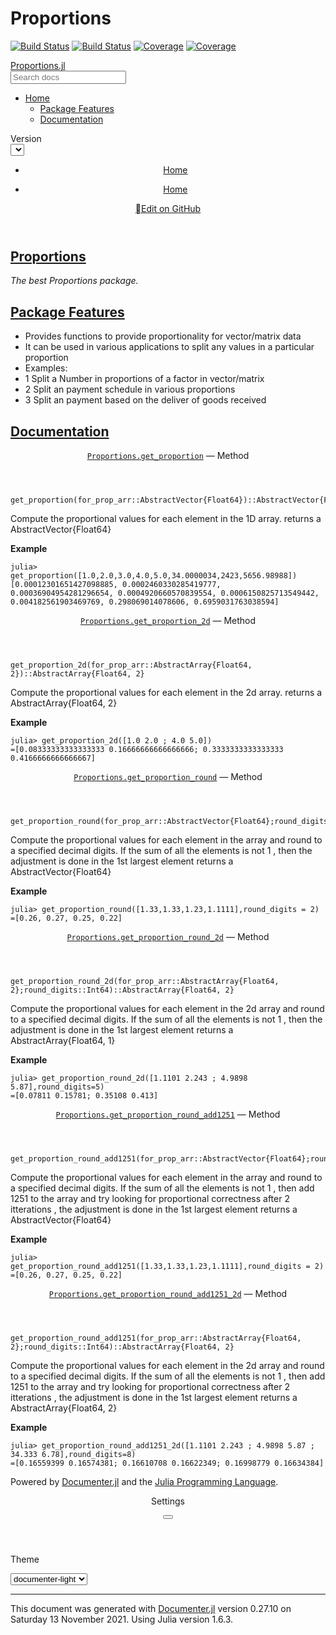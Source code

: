 # Proportions

[![Build Status](https://travis-ci.com/hillelawaskar/Proportions.jl.svg?branch=main)](https://travis-ci.com/hillelawaskar/Proportions.jl)
[![Build Status](https://ci.appveyor.com/api/projects/status/github/hillelawaskar/Proportions.jl?svg=true)](https://ci.appveyor.com/project/hillelawaskar/Proportions-jl)
[![Coverage](https://codecov.io/gh/hillelawaskar/Proportions.jl/branch/main/graph/badge.svg)](https://codecov.io/gh/hillelawaskar/Proportions.jl)
[![Coverage](https://coveralls.io/repos/github/hillelawaskar/Proportions.jl/badge.svg?branch=main)](https://coveralls.io/github/hillelawaskar/Proportions.jl?branch=main)

<html lang="en"><head><meta charset="UTF-8"/><meta name="viewport" content="width=device-width, initial-scale=1.0"/><title>Home · Proportions.jl</title><script data-outdated-warner src="assets/warner.js"></script><link href="https://cdnjs.cloudflare.com/ajax/libs/lato-font/3.0.0/css/lato-font.min.css" rel="stylesheet" type="text/css"/><link href="https://cdnjs.cloudflare.com/ajax/libs/juliamono/0.039/juliamono-regular.css" rel="stylesheet" type="text/css"/><link href="https://cdnjs.cloudflare.com/ajax/libs/font-awesome/5.15.3/css/fontawesome.min.css" rel="stylesheet" type="text/css"/><link href="https://cdnjs.cloudflare.com/ajax/libs/font-awesome/5.15.3/css/solid.min.css" rel="stylesheet" type="text/css"/><link href="https://cdnjs.cloudflare.com/ajax/libs/font-awesome/5.15.3/css/brands.min.css" rel="stylesheet" type="text/css"/><link href="https://cdnjs.cloudflare.com/ajax/libs/KaTeX/0.13.11/katex.min.css" rel="stylesheet" type="text/css"/><script>documenterBaseURL="."</script><script src="https://cdnjs.cloudflare.com/ajax/libs/require.js/2.3.6/require.min.js" data-main="assets/documenter.js"></script><script src="siteinfo.js"></script><script src="../versions.js"></script><link class="docs-theme-link" rel="stylesheet" type="text/css" href="assets/themes/documenter-dark.css" data-theme-name="documenter-dark" data-theme-primary-dark/><link class="docs-theme-link" rel="stylesheet" type="text/css" href="assets/themes/documenter-light.css" data-theme-name="documenter-light" data-theme-primary/><script src="assets/themeswap.js"></script></head><body><div id="documenter"><nav class="docs-sidebar"><div class="docs-package-name"><span class="docs-autofit"><a href>Proportions.jl</a></span></div><form class="docs-search" action="search/"><input class="docs-search-query" id="documenter-search-query" name="q" type="text" placeholder="Search docs"/></form><ul class="docs-menu"><li class="is-active"><a class="tocitem" href>Home</a><ul class="internal"><li><a class="tocitem" href="#Package-Features"><span>Package Features</span></a></li><li class="toplevel"><a class="tocitem" href="#Documentation"><span>Documentation</span></a></li></ul></li></ul><div class="docs-version-selector field has-addons"><div class="control"><span class="docs-label button is-static is-size-7">Version</span></div><div class="docs-selector control is-expanded"><div class="select is-fullwidth is-size-7"><select id="documenter-version-selector"></select></div></div></div></nav><div class="docs-main"><header class="docs-navbar"><nav class="breadcrumb"><ul class="is-hidden-mobile"><li class="is-active"><a href>Home</a></li></ul><ul class="is-hidden-tablet"><li class="is-active"><a href>Home</a></li></ul></nav><div class="docs-right"><a class="docs-edit-link" href="https://github.com/hillelawaskar/Proportions.jl/blob/master/docs/src/index.md" title="Edit on GitHub"><span class="docs-icon fab"></span><span class="docs-label is-hidden-touch">Edit on GitHub</span></a><a class="docs-settings-button fas fa-cog" id="documenter-settings-button" href="#" title="Settings"></a><a class="docs-sidebar-button fa fa-bars is-hidden-desktop" id="documenter-sidebar-button" href="#"></a></div></header><article class="content" id="documenter-page"><h1 id="Proportions"><a class="docs-heading-anchor" href="#Proportions">Proportions</a><a id="Proportions-1"></a><a class="docs-heading-anchor-permalink" href="#Proportions" title="Permalink"></a></h1><p><em>The best Proportions package.</em></p><h2 id="Package-Features"><a class="docs-heading-anchor" href="#Package-Features">Package Features</a><a id="Package-Features-1"></a><a class="docs-heading-anchor-permalink" href="#Package-Features" title="Permalink"></a></h2><ul><li>Provides functions to provide proportionality for vector/matrix data</li><li>It can be used in various applications to split any values in a particular proportion</li><li>Examples:</li><li>1 Split a Number in proportions of a factor in vector/matrix</li><li>2 Split an payment schedule in various proportions</li><li>3 Split an payment based on the deliver of goods received</li></ul><h1 id="Documentation"><a class="docs-heading-anchor" href="#Documentation">Documentation</a><a id="Documentation-1"></a><a class="docs-heading-anchor-permalink" href="#Documentation" title="Permalink"></a></h1><article class="docstring"><header><a class="docstring-binding" id="Proportions.get_proportion-Tuple{AbstractVector{Float64}}" href="#Proportions.get_proportion-Tuple{AbstractVector{Float64}}"><code>Proportions.get_proportion</code></a> — <span class="docstring-category">Method</span></header><section><div><pre><code class="language-julia hljs">get_proportion(for_prop_arr::AbstractVector{Float64})::AbstractVector{Float64}</code></pre><p>Compute the proportional values for each element in the 1D array. returns a AbstractVector{Float64}</p><p><strong>Example</strong></p><pre><code class="nohighlight hljs">julia&gt; get_proportion([1.0,2.0,3.0,4.0,5.0,34.0000034,2423,5656.98988])
[0.00012301651427098885, 0.0002460330285419777, 0.00036904954281296654, 0.0004920660570839554, 0.0006150825713549442, 0.004182561903469769, 0.298069014078606, 0.6959031763038594]</code></pre></div></section></article><article class="docstring"><header><a class="docstring-binding" id="Proportions.get_proportion_2d-Tuple{AbstractMatrix{Float64}}" href="#Proportions.get_proportion_2d-Tuple{AbstractMatrix{Float64}}"><code>Proportions.get_proportion_2d</code></a> — <span class="docstring-category">Method</span></header><section><div><pre><code class="language-julia hljs">get_proportion_2d(for_prop_arr::AbstractArray{Float64, 2})::AbstractArray{Float64, 2}</code></pre><p>Compute the proportional values for each element in the 2d array. returns a AbstractArray{Float64, 2}</p><p><strong>Example</strong></p><pre><code class="nohighlight hljs">julia&gt; get_proportion_2d([1.0 2.0 ; 4.0 5.0])
=[0.08333333333333333 0.16666666666666666; 0.3333333333333333 0.4166666666666667]</code></pre></div></section></article><article class="docstring"><header><a class="docstring-binding" id="Proportions.get_proportion_round-Tuple{AbstractVector{Float64}}" href="#Proportions.get_proportion_round-Tuple{AbstractVector{Float64}}"><code>Proportions.get_proportion_round</code></a> — <span class="docstring-category">Method</span></header><section><div><pre><code class="language-julia hljs">get_proportion_round(for_prop_arr::AbstractVector{Float64};round_digits::Int64)::AbstractVector{Float64}</code></pre><p>Compute the proportional values for each element in the array and round to a specified decimal digits. If the sum of all the elements is not 1 , then the adjustment is done in the 1st largest element returns a AbstractVector{Float64}</p><p><strong>Example</strong></p><pre><code class="nohighlight hljs">julia&gt; get_proportion_round([1.33,1.33,1.23,1.1111],round_digits = 2)
=[0.26, 0.27, 0.25, 0.22]</code></pre></div></section></article><article class="docstring"><header><a class="docstring-binding" id="Proportions.get_proportion_round_2d-Tuple{AbstractMatrix{Float64}}" href="#Proportions.get_proportion_round_2d-Tuple{AbstractMatrix{Float64}}"><code>Proportions.get_proportion_round_2d</code></a> — <span class="docstring-category">Method</span></header><section><div><pre><code class="language-julia hljs">get_proportion_round_2d(for_prop_arr::AbstractArray{Float64, 2};round_digits::Int64)::AbstractArray{Float64, 2}</code></pre><p>Compute the proportional values for each element in the 2d array and round to a specified decimal digits. If the sum of all the elements is not 1 , then the adjustment is done in the 1st largest element returns a AbstractArray{Float64, 1}</p><p><strong>Example</strong></p><pre><code class="nohighlight hljs">julia&gt; get_proportion_round_2d([1.1101 2.243 ; 4.9898 5.87],round_digits=5)
=[0.07811 0.15781; 0.35108 0.413]</code></pre></div></section></article><article class="docstring"><header><a class="docstring-binding" id="Proportions.get_proportion_round_add1251-Tuple{AbstractVector{Float64}}" href="#Proportions.get_proportion_round_add1251-Tuple{AbstractVector{Float64}}"><code>Proportions.get_proportion_round_add1251</code></a> — <span class="docstring-category">Method</span></header><section><div><pre><code class="language-julia hljs">get_proportion_round_add1251(for_prop_arr::AbstractVector{Float64};round_digits::Int64)::AbstractVector{Float64}</code></pre><p>Compute the proportional values for each element in the array and round to a specified decimal digits. If the sum of all the elements is not 1 , then add 1251 to the array and try looking for proportional correctness after 2 itterations , the adjustment is done in the 1st largest element returns a AbstractVector{Float64}</p><p><strong>Example</strong></p><pre><code class="nohighlight hljs">julia&gt; get_proportion_round_add1251([1.33,1.33,1.23,1.1111],round_digits = 2)
=[0.26, 0.27, 0.25, 0.22]</code></pre></div></section></article><article class="docstring"><header><a class="docstring-binding" id="Proportions.get_proportion_round_add1251_2d-Tuple{AbstractMatrix{Float64}}" href="#Proportions.get_proportion_round_add1251_2d-Tuple{AbstractMatrix{Float64}}"><code>Proportions.get_proportion_round_add1251_2d</code></a> — <span class="docstring-category">Method</span></header><section><div><pre><code class="language-julia hljs">get_proportion_round_add1251(for_prop_arr::AbstractArray{Float64, 2};round_digits::Int64)::AbstractArray{Float64, 2}</code></pre><p>Compute the proportional values for each element in the 2d array and round to a specified decimal digits. If the sum of all the elements is not 1 , then add 1251 to the array and try looking for proportional correctness after 2 itterations , the adjustment is done in the 1st largest element returns a AbstractArray{Float64, 2}</p><p><strong>Example</strong></p><pre><code class="nohighlight hljs">julia&gt; get_proportion_round_add1251_2d([1.1101 2.243 ; 4.9898 5.87 ; 34.333 6.78],round_digits=8)
=[0.16559399 0.16574381; 0.16610708 0.16622349; 0.16998779 0.16634384]</code></pre></div></section></article></article><nav class="docs-footer"><p class="footer-message">Powered by <a href="https://github.com/JuliaDocs/Documenter.jl">Documenter.jl</a> and the <a href="https://julialang.org/">Julia Programming Language</a>.</p></nav></div><div class="modal" id="documenter-settings"><div class="modal-background"></div><div class="modal-card"><header class="modal-card-head"><p class="modal-card-title">Settings</p><button class="delete"></button></header><section class="modal-card-body"><p><label class="label">Theme</label><div class="select"><select id="documenter-themepicker"><option value="documenter-light">documenter-light</option><option value="documenter-dark">documenter-dark</option></select></div></p><hr/><p>This document was generated with <a href="https://github.com/JuliaDocs/Documenter.jl">Documenter.jl</a> version 0.27.10 on <span class="colophon-date" title="Saturday 13 November 2021 21:51">Saturday 13 November 2021</span>. Using Julia version 1.6.3.</p></section><footer class="modal-card-foot"></footer></div></div></div></body></html>
